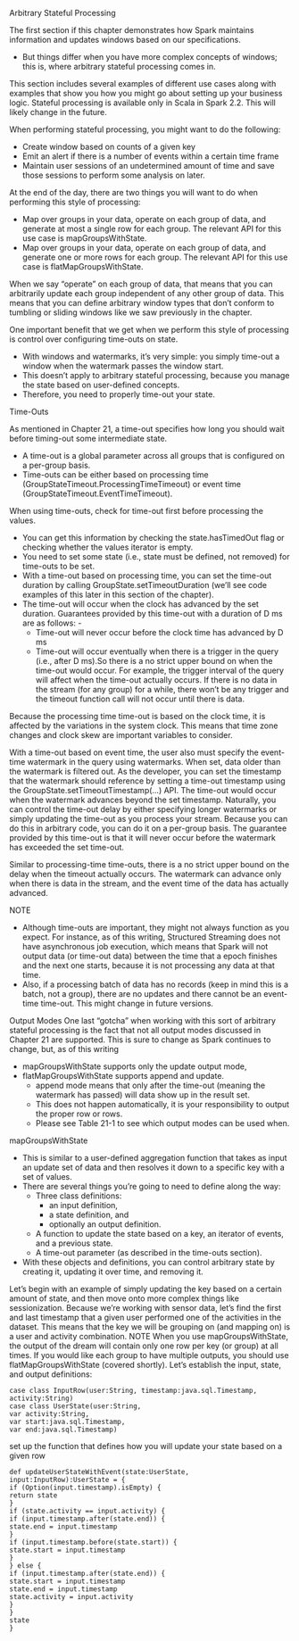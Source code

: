 Arbitrary Stateful Processing 

The first section if this chapter demonstrates how Spark maintains information and updates windows based on our specifications.
-  But things differ when you have more complex concepts of windows; this is, where arbitrary stateful processing comes in. 

This section includes several examples of different use cases along with examples that show you how you might go about setting up your business logic. Stateful processing is available only in Scala in Spark 2.2. This will likely change in the future. 

When performing stateful processing, you might want to do the following: 
- Create window based on counts of a given key 
- Emit an alert if there is a number of events within a certain time frame 
- Maintain user sessions of an undetermined amount of time and save those sessions to perform some analysis on later. 

At the end of the day, there are two things you will want to do when performing this style of processing: 
- Map over groups in your data, operate on each group of data, and generate at most a single row for each group. The relevant API for this use case is mapGroupsWithState. 
- Map over groups in your data, operate on each group of data, and generate one or more rows for each group. The relevant API for this use case is flatMapGroupsWithState. 

When we say “operate” on each group of data, that means that you can arbitrarily update each group independent of any other group of data. This means that you can define arbitrary window types that don’t conform to tumbling or sliding windows like we saw previously in the chapter.

One important benefit that we get when we perform this style of processing is control over configuring time-outs on state. 
- With windows and watermarks, it’s very simple: you simply time-out a window when the watermark passes the window start. 
- This doesn’t apply to arbitrary stateful processing, because you manage the state based on user-defined concepts.
-  Therefore, you need to properly time-out your state. 

Time-Outs 

As mentioned in Chapter 21, a time-out specifies how long you should wait before timing-out some intermediate state.
-  A time-out is a global parameter across all groups that is configured on a per-group basis. 
- Time-outs can be either based on processing time (GroupStateTimeout.ProcessingTimeTimeout) or event time (GroupStateTimeout.EventTimeTimeout). 

When using time-outs, check for time-out first before processing the values. 
- You can get this information by checking the state.hasTimedOut flag or checking whether the values iterator is empty. 
- You need to set some state (i.e., state must be defined, not removed) for time-outs to be set. 
- With a time-out based on processing time, you can set the time-out duration by calling GroupState.setTimeoutDuration (we’ll see code examples of this later in this section of the chapter). 
- The time-out will occur when the clock has advanced by the set duration. Guarantees provided by this time-out with a duration of D ms are as follows: - 
	- Time-out will never occur before the clock time has advanced by D ms 
	- Time-out will occur eventually when there is a trigger in the query (i.e., after D ms).So there is a no strict upper bound on when the time-out would occur. For example, the trigger interval of the query will affect when the time-out actually occurs. If there is no data in the stream (for any group) for a while, there won’t be any trigger and the timeout function call will not occur until there is data. 

Because the processing time time-out is based on the clock time, it is affected by the variations in the system clock. This means that time zone changes and clock skew are important variables to consider. 

With a time-out based on event time, the user also must specify the event-time watermark in the query using watermarks. When set, data older than the watermark is filtered out. As the developer, you can set the timestamp that the watermark should reference by setting a time-out timestamp using the GroupState.setTimeoutTimestamp(...) API. The time-out would occur when the watermark advances beyond the set timestamp. Naturally, you can control the time-out delay by either specifying longer watermarks or simply updating the time-out as you process your stream. Because you can do this in arbitrary code, you can do it on a per-group basis. The guarantee provided by this time-out is that it will never occur before the watermark has exceeded the set time-out. 

Similar to processing-time time-outs, there is a no strict upper bound on the delay when the timeout actually occurs. The watermark can advance only when there is data in the stream, and the event time of the data has actually advanced. 

NOTE
-  Although time-outs are important, they might not always function as you expect. For instance, as of this writing, Structured Streaming does not have asynchronous job execution, which means that Spark will not output data (or time-out data) between the time that a epoch finishes and the next one starts, because it is not processing any data at that time.
-  Also, if a processing batch of data has no records (keep in mind this is a batch, not a group), there are no updates and there cannot be an event-time time-out. This might change in future versions. 

Output Modes 
One last “gotcha” when working with this sort of arbitrary stateful processing is the fact that not all output modes discussed in Chapter 21 are supported. This is sure to change as Spark continues to change, but, as of this writing
- mapGroupsWithState supports only the update output mode,
- flatMapGroupsWithState supports append and update. 
	- append mode means that only after the time-out (meaning the watermark has passed) will data show up in the result set. 
	- This does not happen automatically, it is your responsibility to output the proper row or rows. 
	- Please see Table 21-1 to see which output modes can be used when. 

mapGroupsWithState 
- This is similar to a user-defined aggregation function that takes as input an update set of data and then resolves it down to a specific key with a set of values. 
- There are several things you’re going to need to define along the way: 
	- Three class definitions: 
		- an input definition, 
		- a state definition, and 
		- optionally an output definition. 
	- A function to update the state based on a key, an iterator of events, and a previous state. 
	- A time-out parameter (as described in the time-outs section). 
- With these objects and definitions, you can control arbitrary state by creating it, updating it over time, and removing it. 

Let’s begin with an example of simply updating the key based on a certain amount of state, and then move onto more complex things like sessionization. Because we’re working with sensor data, let’s find the first and last timestamp that a given user performed one of the activities in the dataset. This means that the key we will be grouping on (and mapping on) is a user and activity combination. NOTE When you use mapGroupsWithState, the output of the dream will contain only one row per key (or group) at all times. If you would like each group to have multiple outputs, you should use flatMapGroupsWithState (covered shortly). Let’s establish the input, state, and output definitions:

```
case class InputRow(user:String, timestamp:java.sql.Timestamp, activity:String)
case class UserState(user:String,
var activity:String,
var start:java.sql.Timestamp,
var end:java.sql.Timestamp)
```

set up the function that defines how you will update your state based on a given row

```
def updateUserStateWithEvent(state:UserState, input:InputRow):UserState = {
if (Option(input.timestamp).isEmpty) {
return state
}
if (state.activity == input.activity) {
if (input.timestamp.after(state.end)) {
state.end = input.timestamp
}
if (input.timestamp.before(state.start)) {
state.start = input.timestamp
}
} else {
if (input.timestamp.after(state.end)) {
state.start = input.timestamp
state.end = input.timestamp
state.activity = input.activity
}
}
state
}
```